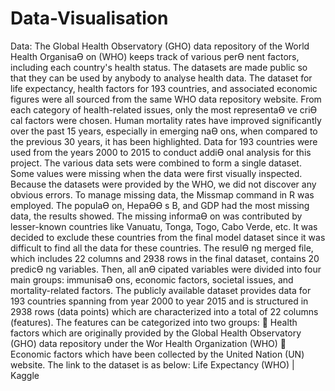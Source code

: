 # Data-Visualisation
Data: 
The Global Health Observatory (GHO) data repository of the World 
Health OrganisaƟ on (WHO) keeps track of various perƟ nent factors, 
including each country's health status. The datasets are made public 
so that they can be used by anybody to analyse health data. The 
dataset for life expectancy, health factors for 193 countries, and 
associated economic figures were all sourced from the same WHO 
data repository website. From each category of health-related issues, 
only the most representaƟ ve criƟ cal factors were chosen. Human 
mortality rates have improved significantly over the past 15 years, 
especially in emerging naƟ ons, when compared to the previous 30 
years, it has been highlighted. Data for 193 countries were used from 
the years 2000 to 2015 to conduct addiƟ onal analysis for this project. 
The various data sets were combined to form a single dataset. Some 
values were missing when the data were first visually inspected. 
Because the datasets were provided by the WHO, we did not 
discover any obvious errors. To manage missing data, the Missmap 
command in R was employed. The populaƟ on, HepaƟƟ s B, and GDP 
had the most missing data, the results showed. The missing 
informaƟ on was contributed by lesser-known countries like Vanuatu, 
Tonga, Togo, Cabo Verde, etc. It was decided to exclude these 
countries from the final model dataset since it was difficult to find all 
the data for these countries. The resulƟ ng merged file, which 
includes 22 columns and 2938 rows in the final dataset, contains 20 
predicƟ ng variables. Then, all anƟ cipated variables were divided into 
four main groups: immunisaƟ ons, economic factors, societal issues, 
and mortality-related factors. 
The publicly available dataset provides data for 193 countries 
spanning from year 2000 to year 2015 and is structured in 2938 
rows (data points) which are characterized into a total of 22 
columns (features). The features can be categorized into two 
groups: 
 Health factors which are originally provided by the Global 
Health Observatory (GHO) data repository under the Wor 
Health Organization (WHO) 
 Economic factors which have been collected by the United 
Nation (UN) website. 
The link to the dataset is as below: 
Life Expectancy (WHO) | Kaggle
